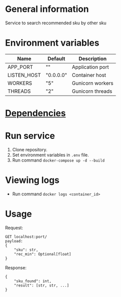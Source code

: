 # General information
Service to search recommended sku by other sku

# Environment variables
 | Name | Default | Description| 
 | --- | --- | --- |
 | APP_PORT | "" | Application port |
 | LISTEN_HOST | "0.0.0.0" | Container host |
 | WORKERS | "5" | Gunicorn workers |
 | THREADS | "2" | Gunicorn threads |

# [Dependencies](requirements.txt)

# Run service
1. Clone repository.
2. Set environment variables in `.env` file.
3. Run command `docker-compose up -d --build`

# Viewing logs
 - Run command `docker logs <container_id>`

# Usage
Request:
```
GET localhost:port/
payload:
{
    "sku": str,
    "rec_min": Optional[float]
}
```
Response:
```
{
    "sku_found": int,
    "result": [str, str, ...]
}
```